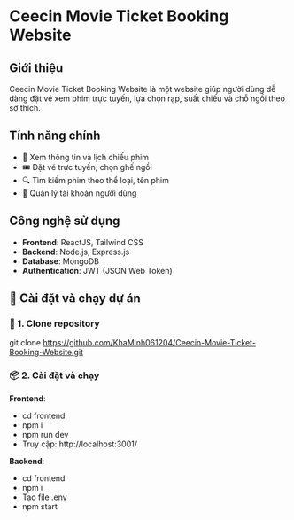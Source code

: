 # Ceecin Movie Ticket Booking Website

## Giới thiệu
Ceecin Movie Ticket Booking Website là một website giúp người dùng dễ dàng đặt vé xem phim trực tuyến, lựa chọn rạp, suất chiếu và chỗ ngồi theo sở thích.

## Tính năng chính
- 📅 Xem thông tin và lịch chiếu phim
- 🎟 Đặt vé trực tuyến, chọn ghế ngồi
- 🔍 Tìm kiếm phim theo thể loại, tên phim
- 👤 Quản lý tài khoản người dùng
  
## Công nghệ sử dụng
- **Frontend**: ReactJS, Tailwind CSS
- **Backend**: Node.js, Express.js
- **Database**: MongoDB
- **Authentication**: JWT (JSON Web Token)

## 🚀 Cài đặt và chạy dự án
### 🔧 1. Clone repository
git clone https://github.com/KhaMinh061204/Ceecin-Movie-Ticket-Booking-Website.git
### 📦 2. Cài đặt và chạy
**Frontend**: 
- cd frontend
- npm i
- npm run dev
- Truy cập: http://localhost:3001/

**Backend**:
- cd frontend
- npm i
- Tạo file .env
- npm start
